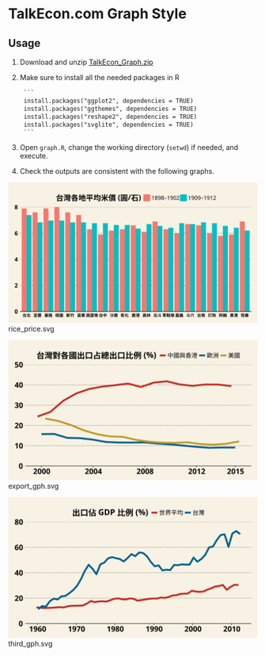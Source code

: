 # TalkEcon.com Graph Style

## Usage

1. Download and unzip [TalkEcon_Graph.zip](https://github.com/TalkEcon/GraphStyle/blob/master/TalkEcon_Graph.zip?raw=true)
2. Make sure to install all the needed packages in R

        ```
        install.packages("ggplot2", dependencies = TRUE)
        install.packages("ggthemes", dependencies = TRUE)
        install.packages("reshape2", dependencies = TRUE)
        install.packages("svglite", dependencies = TRUE)
        ```

3. Open `graph.R`, change the working directory (`setwd`) if needed, and execute.
4. Check the outputs are consistent with the following graphs. 

![](https://github.com/TalkEcon/GraphStyle/blob/master/TalkEcon_Graph/output/rice_price.svg "rice_price.svg")
rice_price.svg

![](https://github.com/TalkEcon/GraphStyle/blob/master/TalkEcon_Graph/output/export_gph.svg "export_gph.svg")
export_gph.svg

![](https://github.com/TalkEcon/GraphStyle/blob/master/TalkEcon_Graph/output/third_gph.svg "third_gph.svg")
third_gph.svg
